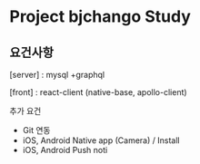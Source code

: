 

# Project bjchango Study



## 요건사항

[server] : mysql +graphql

[front] : react-client (native-base, apollo-client)

추가 요건

-  Git 연동
- iOS, Android Native app (Camera) / Install
- iOS, Android Push noti
